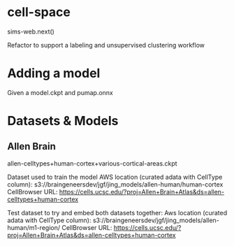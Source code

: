 # cell-space

sims-web.next()

Refactor to support a labeling and unsupervised clustering workflow

# Adding a model
Given a model.ckpt and pumap.onnx 

# Datasets & Models

## Allen Brain

allen-celltypes+human-cortex+various-cortical-areas.ckpt

Dataset used to train the model
AWS location (curated adata with CellType column): s3://braingeneersdev/jgf/jing_models/allen-human/human-cortex
CellBrowser URL: https://cells.ucsc.edu/?proj=Allen+Brain+Atlas&ds=allen-celltypes+human-cortex

Test dataset to try and embed both datasets together:
Aws location (curated adata with CellType column): s3://braingeneersdev/jgf/jing_models/allen-human/m1-region/
CellBrowser URL: https://cells.ucsc.edu/?proj=Allen+Brain+Atlas&ds=allen-celltypes+human-cortex
